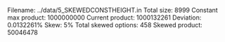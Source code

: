 Filename: ../data/5_SKEWEDCONSTHEIGHT.in
Total size: 8999
Constant max product: 1000000000
Current product: 1000132261
Deviation: 0.0132261%
Skew: 5%
Total skewed options: 458
Skewed product: 50046478
